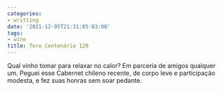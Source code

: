 ```yaml
---
categories:
- writting
date: '2021-12-05T21:31:05-03:00'
tags:
- wine
title: Toro Centenário 120
---
```


Qual vinho tomar para relaxar no calor? Em parceria de amigos qualquer um. Peguei esse Cabernet chileno recente, de corpo leve e participação modesta, e fez suas honras sem soar pedante.